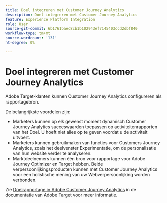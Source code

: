 ```yaml
---
title: Doel integreren met Customer Journey Analytics
description: Doel integreren met Customer Journey Analytics
feature: Experience Platform Integration
role: User
source-git-commit: 6b1761baec8cb1b102943ef7145403ccd2dbf840
workflow-type: tm+mt
source-wordcount: '131'
ht-degree: 0%

---
```


# Doel integreren met Customer Journey Analytics

Adobe Target-klanten kunnen Customer Journey Analytics configureren als rapportagebron.

De belangrijkste voordelen zijn:

* Marketers kunnen op elk gewenst moment dynamisch Customer Journey Analytics succeswaarden toepassen op activiteitenrapporten van het Doel. U hoeft niet alles op te geven voordat u de activiteit uitvoert.
* Marketers kunnen gebruikmaken van functies voor Customers Journey Analytics, zoals het deelvenster Experimentatie, om de personalisatie van hun website verder te analyseren.
* Marktdeelnemers kunnen één bron voor rapportage voor Adobe Journey Optimizer en Target hebben. Beide verpersoonlijkingsproducten kunnen met Customer Journey Analytics voor een holistische mening van uw Webverpersoonlijking worden verbonden.

Zie [Doelrapportage in Adobe Customer Journey Analytics](https://experienceleague.adobe.com/en/docs/target/using/integrate/cja/target-reporting-in-cja) in de documentatie van Adobe Target voor meer informatie.
